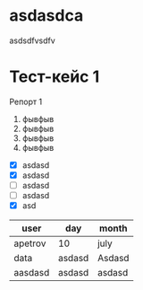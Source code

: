 # asdasdca

asdsdfvsdfv

# Тест-кейс 1

Репорт 1

1) фывфыв
1) фывфыв
1) фывфыв
1) фывфыв

* [X] asdasd
* [x] asdasd
* [ ] asdasd
* [ ] asdasd
* [x] asd

 user | day | month 
 ----- | ----- | ------ 
 apetrov | 10 | july 
 data | asdasd| Asdasd
aasdasd | asdasd| asdasd

